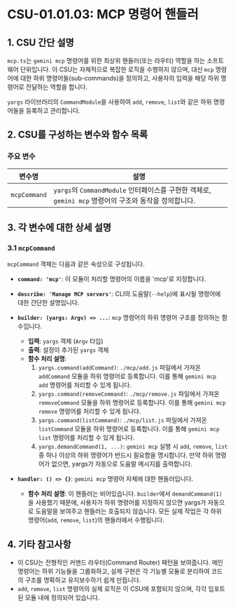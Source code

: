 # CSU-01.01.03: MCP 명령어 핸들러

## 1. CSU 간단 설명

`mcp.ts`는 `gemini mcp` 명령어를 위한 최상위 핸들러(또는 라우터) 역할을 하는 소프트웨어 단위입니다. 이 CSU는 자체적으로 복잡한 로직을 수행하지 않으며, 대신 `mcp` 명령어에 대한 하위 명령어들(sub-commands)을 정의하고, 사용자의 입력을 해당 하위 명령어로 전달하는 역할을 합니다.

`yargs` 라이브러리의 `CommandModule`을 사용하여 `add`, `remove`, `list`와 같은 하위 명령어들을 등록하고 관리합니다.

## 2. CSU를 구성하는 변수와 함수 목록

### 주요 변수

| 변수명       | 설명                                                                                                  |
| ------------ | ----------------------------------------------------------------------------------------------------- |
| `mcpCommand` | `yargs`의 `CommandModule` 인터페이스를 구현한 객체로, `gemini mcp` 명령어의 구조와 동작을 정의합니다. |

## 3. 각 변수에 대한 상세 설명

### 3.1 `mcpCommand`

`mcpCommand` 객체는 다음과 같은 속성으로 구성됩니다.

- **`command: 'mcp'`**: 이 모듈이 처리할 명령어의 이름을 'mcp'로 지정합니다.

- **`describe: 'Manage MCP servers'`**: CLI의 도움말(`--help`)에 표시될 명령어에 대한 간단한 설명입니다.

- **`builder: (yargs: Argv) => ...`**: `mcp` 명령어의 하위 명령어 구조를 정의하는 함수입니다.
  - **입력**: `yargs` 객체 (`Argv` 타입)
  - **출력**: 설정이 추가된 `yargs` 객체
  - **함수 처리 설명**:
    1. `yargs.command(addCommand)`: `./mcp/add.js` 파일에서 가져온 `addCommand` 모듈을 하위 명령어로 등록합니다. 이를 통해 `gemini mcp add` 명령어를 처리할 수 있게 됩니다.
    2. `yargs.command(removeCommand)`: `./mcp/remove.js` 파일에서 가져온 `removeCommand` 모듈을 하위 명령어로 등록합니다. 이를 통해 `gemini mcp remove` 명령어를 처리할 수 있게 됩니다.
    3. `yargs.command(listCommand)`: `./mcp/list.js` 파일에서 가져온 `listCommand` 모듈을 하위 명령어로 등록합니다. 이를 통해 `gemini mcp list` 명령어를 처리할 수 있게 됩니다.
    4. `yargs.demandCommand(1, ...)`: `gemini mcp` 실행 시 `add`, `remove`, `list` 중 하나 이상의 하위 명령어가 반드시 필요함을 명시합니다. 만약 하위 명령어가 없으면, yargs가 자동으로 도움말 메시지를 출력합니다.

- **`handler: () => {}`**: `gemini mcp` 명령어 자체에 대한 핸들러입니다.
  - **함수 처리 설명**: 이 핸들러는 비어있습니다. `builder`에서 `demandCommand(1)`을 사용했기 때문에, 사용자가 하위 명령어를 지정하지 않으면 yargs가 자동으로 도움말을 보여주고 핸들러는 호출되지 않습니다. 모든 실제 작업은 각 하위 명령어(`add`, `remove`, `list`)의 핸들러에서 수행됩니다.

## 4. 기타 참고사항

- 이 CSU는 전형적인 커맨드 라우터(Command Router) 패턴을 보여줍니다. 메인 명령어는 하위 기능들을 그룹화하고, 실제 구현은 각 기능별 모듈로 분리하여 코드의 구조를 명확하고 유지보수하기 쉽게 만듭니다.
- `add`, `remove`, `list` 명령어의 실제 로직은 이 CSU에 포함되지 않으며, 각각 임포트된 모듈 내에 정의되어 있습니다.
